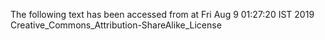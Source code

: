 The following text has been accessed from at Fri Aug 9 01:27:20 IST 2019
Creative_Commons_Attribution-ShareAlike_License
